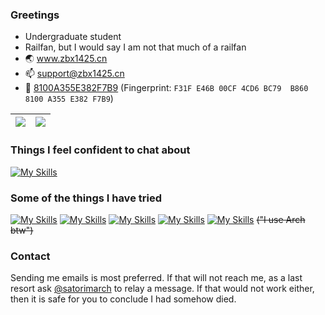 ### Greetings

- Undergraduate student  
- Railfan, but I would say I am not that much of a railfan  
- 🌏 www.zbx1425.cn
- 📫 support@zbx1425.cn
- 🔑 [8100A355E382F7B9](https://www.zbx1425.cn/self/zbx1425_2023_pub.asc) (Fingerprint: `F31F E46B 00CF 4CD6 BC79  B860 8100 A355 E382 F7B9`)

|![](https://github-readme-stats.vercel.app/api?username=zbx1425&show_icons=true)|![](https://github-readme-stats.vercel.app/api/top-langs?username=zbx1425&exclude_repo=zbx1425.github.io&hide=c&layout=compact)|
| ------------- | ------------- |

### Things I feel confident to chat about
[![My Skills](https://skillicons.dev/icons?i=cs,java,kotlin,rust,c&theme=light)](https://skillicons.dev)

### Some of the things I have tried
[![My Skills](https://skillicons.dev/icons?i=cpp,arduino,raspberrypi,js,css,html,bootstrap,vue,vite,vuetify,jquery,php,go,py,qt&theme=light)](https://skillicons.dev)
[![My Skills](https://skillicons.dev/icons?i=androidstudio,sentry,dotnet,mysql,redis,sqlite,nginx,cmake,gradle,nodejs,npm,pnpm,webpack,powershell,r&theme=light)](https://skillicons.dev)
[![My Skills](https://skillicons.dev/icons?i=git,github,githubactions,gitlab,vim,lua,md,latex,regex,postman&theme=light)](https://skillicons.dev)
[![My Skills](https://skillicons.dev/icons?i=unity,bevy,opencv,ros,blender&theme=light)](https://skillicons.dev)
[![My Skills](https://skillicons.dev/icons?i=linux,arch,ubuntu,debian,mint,plan9&theme=light)](https://skillicons.dev) ~~("I use Arch btw")~~

### Contact
Sending me emails is most preferred. If that will not reach me, as a last resort ask [@satorimarch](https://github.com/satorimarch) to relay a message. If that would not work either, then it is safe for you to conclude I had somehow died.  
